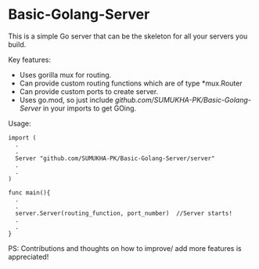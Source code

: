 # Basic-Golang-Server


This is a simple Go server that can be the skeleton for all your servers you build.

Key features:
* Uses gorilla mux for routing. 
* Can provide custom routing functions which are of type \*mux.Router
* Can provide custom ports to create server.
* Uses go.mod, so just include *github.com/SUMUKHA-PK/Basic-Golang-Server* in your imports to get GOing.

Usage:

```
import (
  .
  .
  Server "github.com/SUMUKHA-PK/Basic-Golang-Server/server"
  .
  .
)

func main(){
  .
  .
  server.Server(routing_function, port_number)  //Server starts!
  .
  .
}
```


PS: Contributions and thoughts on how to improve/ add more features is appreciated!
